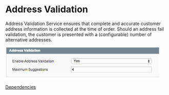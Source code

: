 # Address Validation

Address Validation Service ensures that complete and accurate customer address information is collected at the time of order. Should an address fail validation, the customer is presented with a (configurable) number of alternative addresses.

![address-config](/docs/static/rom-ov-address-config.png)

[Dependencies](docs/DEPENDENCIES.md)
